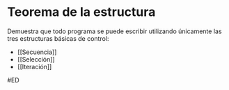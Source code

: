 # Teorema de la estructura
Demuestra que todo programa se puede escribir utilizando únicamente las tres estructuras básicas de control:
- [[Secuencia]]
- [[Selección]]
- [[Iteración]]

#ED 